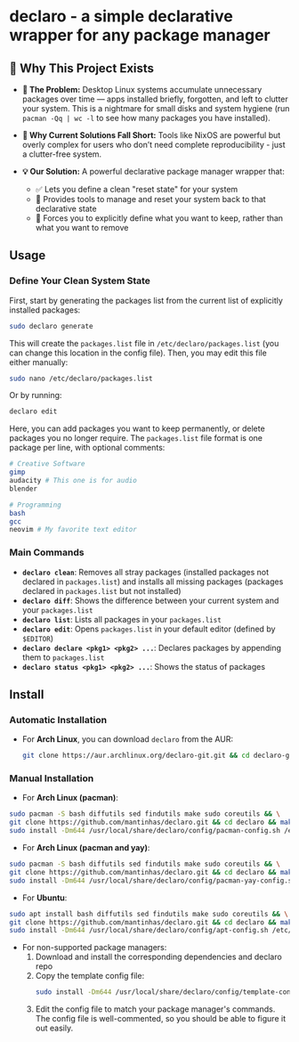 # declaro - a simple declarative wrapper for any package manager

## 🚀 Why This Project Exists

- **🚧 The Problem:** Desktop Linux systems accumulate unnecessary packages over time — apps installed briefly, forgotten, and left to clutter your system. This is a nightmare for small disks and system hygiene (run `pacman -Qq | wc -l` to see how many packages you have installed).

- **🤔 Why Current Solutions Fall Short:** Tools like NixOS are powerful but overly complex for users who don’t need complete reproducibility - just a clutter-free system.

- **💡 Our Solution:** A powerful declarative package manager wrapper that:
    - ✅ Lets you define a clean "reset state" for your system
    - 🔄 Provides tools to manage and reset your system back to that declarative state
    - 📝 Forces you to explicitly define what you want to keep, rather than what you want to remove

## Usage

### Define Your Clean System State

First, start by generating the packages list from the current list of explicitly installed packages:

```bash
sudo declaro generate
```

This will create the `packages.list` file in `/etc/declaro/packages.list` (you can change this location in the config file). Then, you may edit this file either manually:

```bash
sudo nano /etc/declaro/packages.list
```

Or by running:

```bash
declaro edit
```

Here, you can add packages you want to keep permanently, or delete packages you no longer require. The `packages.list` file format is one package per line, with optional comments:

```bash
# Creative Software
gimp
audacity # This one is for audio
blender

# Programming
bash
gcc
neovim # My favorite text editor
```

### Main Commands

- **`declaro clean`**: Removes all stray packages (installed packages not declared in `packages.list`) and installs all missing packages (packages declared in `packages.list` but not installed)
- **`declaro diff`**: Shows the difference between your current system and your `packages.list`
- **`declaro list`**: Lists all packages in your `packages.list`
- **`declaro edit`**: Opens `packages.list` in your default editor (defined by `$EDITOR`)
- **`declaro declare <pkg1> <pkg2> ...`**: Declares packages by appending them to `packages.list`
- **`declaro status <pkg1> <pkg2> ...`**: Shows the status of packages

## Install

### Automatic Installation

- For **Arch Linux**, you can download `declaro` from the AUR:
    ```bash
    git clone https://aur.archlinux.org/declaro-git.git && cd declaro-git && makepkg -si
    ```

### Manual Installation

- For **Arch Linux (pacman)**:
```bash
sudo pacman -S bash diffutils sed findutils make sudo coreutils && \
git clone https://github.com/mantinhas/declaro.git && cd declaro && make install && \
sudo install -Dm644 /usr/local/share/declaro/config/pacman-config.sh /etc/declaro/config.sh
```

- For **Arch Linux (pacman and yay)**:
```bash
sudo pacman -S bash diffutils sed findutils make sudo coreutils && \
git clone https://github.com/mantinhas/declaro.git && cd declaro && make install && \
sudo install -Dm644 /usr/local/share/declaro/config/pacman-yay-config.sh /etc/declaro/config.sh
```

- For **Ubuntu**:
```bash
sudo apt install bash diffutils sed findutils make sudo coreutils && \
git clone https://github.com/mantinhas/declaro.git && cd declaro && make install && \
sudo install -Dm644 /usr/local/share/declaro/config/apt-config.sh /etc/declaro/config.sh
```

- For non-supported package managers:
    1. Download and install the corresponding dependencies and declaro repo
    2. Copy the template config file:
        ```bash
        sudo install -Dm644 /usr/local/share/declaro/config/template-config.sh /etc/declaro/config.sh
        ```
    3. Edit the config file to match your package manager's commands. The config file is well-commented, so you should be able to figure it out easily.
